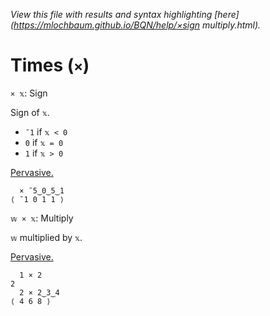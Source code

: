 *View this file with results and syntax highlighting [here](https://mlochbaum.github.io/BQN/help/×sign multiply.html).*

# Times (`×`)

`× 𝕩`: Sign  

Sign of `𝕩`.
- `¯1` if `𝕩 < 0`
- `0` if `𝕩 = 0`
- `1` if `𝕩 > 0`

[Pervasive.](https://mlochbaum.github.io/BQN/doc/arithmetic.html#pervasion)

      × ¯5‿0‿5‿1
    ⟨ ¯1 0 1 1 ⟩


`𝕨 × 𝕩`: Multiply

`𝕨` multiplied by `𝕩`.

[Pervasive.](https://mlochbaum.github.io/BQN/doc/arithmetic.html#pervasion)

      1 × 2
    2
      2 × 2‿3‿4
    ⟨ 4 6 8 ⟩


